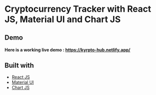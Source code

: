 # Cryptocurrency Tracker with React JS, Material UI and Chart JS


## Demo
#### Here is a working live demo :  https://kyrpto-hub.netlify.app/

## Built with 

- [React JS](https://reactjs.org/)
- [Material UI](https://v4.mui.com/)
- [Chart JS](https://reactchartjs.github.io/react-chartjs-2/#/)

